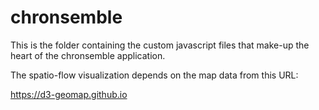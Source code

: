 # chronsemble

This is the folder containing the custom javascript files that make-up the
heart of the chronsemble application.

The spatio-flow visualization depends on the map data from this URL:

https://d3-geomap.github.io
